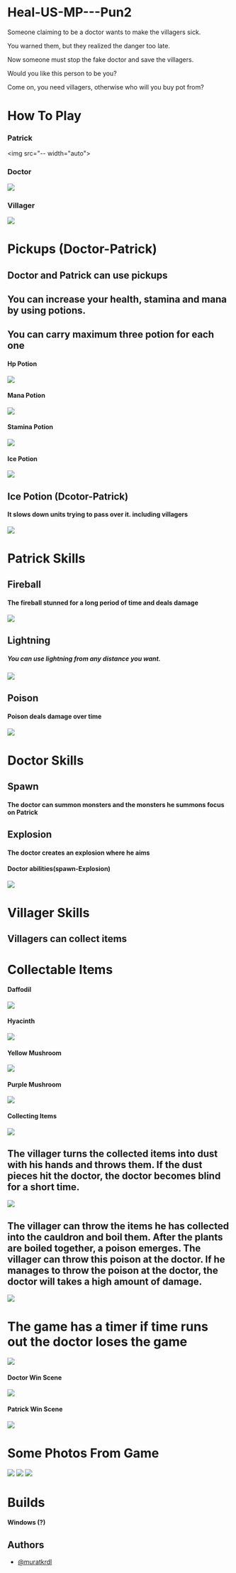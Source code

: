 # Heal-US-MP---Pun2

Someone claiming to be a doctor wants to make the villagers sick. 

You warned them, but they realized the danger too late. 

Now someone must stop the fake doctor and save the villagers.

Would you like this person to be you?

Come on, you need villagers, otherwise who will you buy pot from?


# How To Play

### Patrick

<img src="-- width="auto">

### Doctor

<img src="--" width="auto">

### Villager

<img src="--" width="auto">


# Pickups (Doctor-Patrick)

## Doctor and Patrick can use pickups

## You can increase your health, stamina and mana by using potions.

## You can carry maximum three potion for each one

#### Hp Potion

<img src="--" width="auto">

#### Mana Potion

<img src="--" width="auto">

#### Stamina Potion

<img src="--" width="auto">

#### Ice Potion

<img src="--" width="auto">


## Ice Potion (Dcotor-Patrick)

#### It slows down units trying to pass over it. including villagers

<img src="--" width="auto">



# Patrick Skills

## Fireball

#### The fireball stunned for a long period of time and deals damage

<img src="--" width="auto">

## Lightning 

##### You can use lightning from any distance you want.

<img src="--" width="auto">

## Poison 
 
#### Poison deals damage over time

<img src="--" width="auto">



# Doctor Skills

## Spawn

#### The doctor can summon monsters and the monsters he summons focus on Patrick

## Explosion

#### The doctor creates an explosion where he aims

#### Doctor abilities(spawn-Explosion)

<img src="---" width="auto">



# Villager Skills

## Villagers can collect items

# Collectable Items

#### Daffodil

<img src="--" width="auto">

#### Hyacinth

<img src="--" width="auto">

#### Yellow Mushroom

<img src="--" width="auto">

#### Purple Mushroom

<img src="--" width="auto">

#### Collecting Items

<img src="--" width="auto">

## The villager turns the collected items into dust with his hands and throws them. If the dust pieces hit the doctor, the doctor becomes blind for a short time.

<img src="--" width="auto">

## The villager can throw the items he has collected into the cauldron and boil them. After the plants are boiled together, a poison emerges. The villager can throw this poison at the doctor. If he manages to throw the poison at the doctor, the doctor will takes a high amount of damage.

<img src="--" width="auto">


# The game has a timer if time runs out the doctor loses the game

<img src="--" width="auto">



#### Doctor Win Scene

<img src="--" width="auto">

#### Patrick Win Scene

<img src="--" width="auto">



# Some Photos From Game

<img src="--" width="auto">

<img src="--" width="auto">

<img src="--" width="auto">


# Builds

#### Windows (?)


## Authors

- [@muratkrdl](https://github.com/muratkrdl)



